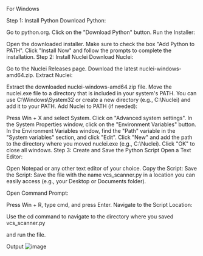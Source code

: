 For Windows

Step 1: Install Python
Download Python:

Go to python.org.
Click on the "Download Python" button.
Run the Installer:

Open the downloaded installer.
Make sure to check the box "Add Python to PATH".
Click "Install Now" and follow the prompts to complete the installation.
Step 2: Install Nuclei
Download Nuclei:

Go to the Nuclei Releases page.
Download the latest nuclei-windows-amd64.zip.
Extract Nuclei:

Extract the downloaded nuclei-windows-amd64.zip file.
Move the nuclei.exe file to a directory that is included in your system's PATH. You can use C:\Windows\System32 or create a new directory (e.g., C:\Nuclei) and add it to your PATH.
Add Nuclei to PATH (if needed):

Press Win + X and select System.
Click on "Advanced system settings".
In the System Properties window, click on the "Environment Variables" button.
In the Environment Variables window, find the "Path" variable in the "System variables" section, and click "Edit".
Click "New" and add the path to the directory where you moved nuclei.exe (e.g., C:\Nuclei).
Click "OK" to close all windows.
Step 3: Create and Save the Python Script
Open a Text Editor:

Open Notepad or any other text editor of your choice.
Copy the Script:
Save the Script:
Save the file with the name vcs_scanner.py in a location you can easily access (e.g., your Desktop or Documents folder).


Open Command Prompt:

Press Win + R, type cmd, and press Enter.
Navigate to the Script Location:

Use the cd command to navigate to the directory where you saved vcs_scanner.py

and run the file. 


Output 
![image](https://github.com/Young-Thunder/Web-App_Scanner/assets/39808009/e71b62c2-8b88-469d-89dc-3f909e324e44)
